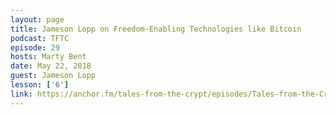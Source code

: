 ```yaml
---
layout: page
title: Jameson Lopp on Freedom-Enabling Technologies like Bitcoin
podcast: TFTC
episode: 29
hosts: Marty Bent
date: May 22, 2018
guest: Jameson Lopp
lesson: ['6']
link: https://anchor.fm/tales-from-the-crypt/episodes/Tales-from-the-Crypt-29-Jameson-Lopp-e1qndr
---
```

